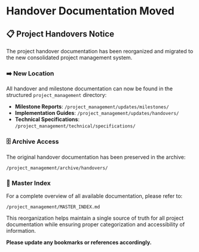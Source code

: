 # Handover Documentation Moved

## 📋 Project Handovers Notice

The project handover documentation has been reorganized and migrated to the new consolidated project management system.

### ➡️ New Location

All handover and milestone documentation can now be found in the structured `project_management` directory:

- **Milestone Reports**: `/project_management/updates/milestones/`  
- **Implementation Guides**: `/project_management/updates/handovers/`
- **Technical Specifications**: `/project_management/technical/specifications/`

### 🗄️ Archive Access

The original handover documentation has been preserved in the archive:

`/project_management/archive/handovers/`

### 📑 Master Index

For a complete overview of all available documentation, please refer to:

`/project_management/MASTER_INDEX.md`

This reorganization helps maintain a single source of truth for all project documentation while ensuring proper categorization and accessibility of information.

**Please update any bookmarks or references accordingly.**